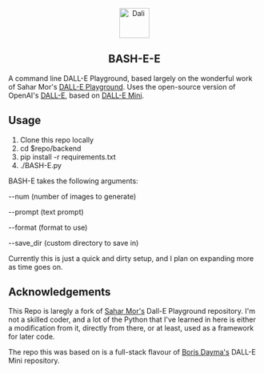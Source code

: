 <p align="center">
<img src="https://emojipedia-us.s3.dualstack.us-west-1.amazonaws.com/thumbs/240/apple/285/woman-artist_1f469-200d-1f3a8.png" width="60" alt="Dali">
  <h2 align="center">BASH-E-E</h2>
</p>

A command line DALL-E Playground, based largely on the wonderful work of Sahar Mor's [DALL-E Playground](https://github.com/saharmor/dalle-playground).  Uses the open-source version of
OpenAI's [DALL-E](https://openai.com/blog/dall-e/), based on [DALL-E Mini](https://github.com/borisdayma/dalle-mini).

## Usage

1.  Clone this repo locally
2.  cd $repo/backend
3.  pip install -r requirements.txt
4.  ./BASH-E.py

BASH-E takes the following arguments:

--num (number of images to generate)

--prompt (text prompt)

--format (format to use)

--save_dir (custom directory to save in)

Currently this is just a quick and dirty setup, and I plan on expanding more as time goes on.

## Acknowledgements

This Repo is laregly a fork of [Sahar Mor's](https;//github.com/saharmor) Dall-E Playground repository.  I'm not a skilled coder, and a lot of the Python that I've learned in here is either a modification from it, directly from there, or at least, used as a framework for later code.

The repo this was based on is a full-stack flavour of [Boris Dayma's](https://github.com/borisdayma) DALL-E Mini
repository. 
